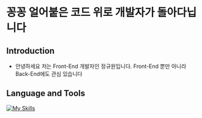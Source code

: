 # 꽁꽁 얼어붙은 코드 위로 개발자가 돌아다닙니다
## Introduction
- 안녕하세요 저는 Front-End 개발자인 정규원입니다. Front-End 뿐만 아니라 Back-End에도 관심 있습니다 
## Language and Tools
[![My Skills](https://skillicons.dev/icons?i=js,html,css,py,eclipse,java,mysql,spring,vscode)](https://skillicons.dev)
